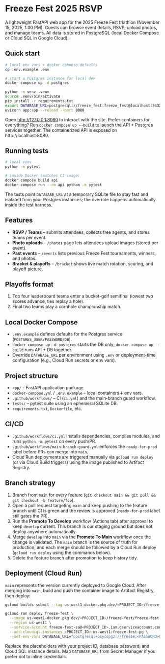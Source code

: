 # Freeze Fest 2025 RSVP

A lightweight FastAPI web app for the 2025 Freeze Fest triathlon (November 15, 2025, 1:00 PM). Guests can browse event details, RSVP, upload photos, and manage teams. All data is stored in PostgreSQL (local Docker Compose or Cloud SQL in Google Cloud).

## Quick start

```bash
# local env vars + docker compose defaults
cp .env.example .env

# start a Postgres instance for local dev
docker compose up -d postgres

python -m venv .venv
source .venv/bin/activate
pip install -r requirements.txt
export DATABASE_URL=postgresql://freeze_fest:freeze_fest@localhost:5432/freeze_fest
uvicorn app:app --reload --port 8080
```

Open http://127.0.0.1:8080 to interact with the site. Prefer containers for everything? Run `docker compose up --build` to launch the API + Postgres services together. The containerized API is exposed on http://localhost:8080.

## Running tests

```bash
# local venv
python -m pytest

# inside Docker (matches CI image)
docker compose build api
docker compose run --rm api python -m pytest
```

The tests point `DATABASE_URL` at a temporary SQLite file to stay fast and isolated from your Postgres instances; the override happens automatically inside the test harness.

## Features

- **RSVP / Teams** – submits attendees, collects free agents, and stores teams per event.
- **Photo uploads** – `/photos` page lets attendees upload images (stored per event).
- **Past events** – `/events` lists previous Freeze Fest tournaments, winners, and photos.
- **Bracket & playoffs** – `/bracket` shows live match rotation, scoring, and playoff picture.

## Playoffs format

1. Top four leaderboard teams enter a bucket-golf semifinal (lowest two scores advance, ties replay a hole).  
2. Final two teams play a cornhole championship match.

## Local Docker Compose

- `.env.example` defines defaults for the Postgres service (`POSTGRES_USER/PASSWORD/DB`).
- `docker compose up -d postgres` starts the DB only; `docker compose up --build` runs API + DB together.
- Override `DATABASE_URL` per environment using `.env` or deployment-time configuration (e.g., Cloud Run secrets or env vars).

## Project structure

- `app/` – FastAPI application package.
- `docker-compose.yml` / `.env.example` – local containers + env vars.
- `.github/workflows/` – CI (`ci.yml`) and the main-branch guard workflow.
- `tests/` – pytest suite using an ephemeral SQLite DB.
- `requirements.txt`, `Dockerfile`, etc.

## CI/CD

- `.github/workflows/ci.yml` installs dependencies, compiles modules, and runs `python -m pytest` on every push/PR.
- `.github/workflows/main-branch-guard.yml` enforces the `ready-for-prod` label before PRs can merge into `main`.
- Cloud Run deployments are triggered manually via `gcloud run deploy` (or via Cloud Build triggers) using the image published to Artifact Registry.

## Branch strategy

1. Branch from `main` for every feature (`git checkout main && git pull && git checkout -b feature/foo`).
2. Open a pull request targeting `main` and keep pushing to the feature branch until CI is green and the review is approved (`ready-for-prod` label still gates the PR).
3. Run the **Promote To Develop** workflow (Actions tab) after approval to keep `develop` current. This branch is our staging ground but does not deploy anywhere automatically.
4. Merge `develop` into `main` via the **Promote To Main** workflow once the change is validated. The `main` branch is the source of truth for production, and each merge should be followed by a Cloud Run deploy (`gcloud run deploy` using the commands below).
5. Delete the feature branch after promotion to keep history tidy.

## Deployment (Cloud Run)

`main` represents the version currently deployed to Google Cloud. After merging into `main`, build and push the container image to Artifact Registry, then deploy:

```bash
gcloud builds submit --tag us-west1-docker.pkg.dev/<PROJECT_ID>/freeze-fest/freeze-fest:latest

gcloud run deploy freeze-fest \
  --image us-west1-docker.pkg.dev/<PROJECT_ID>/freeze-fest/freeze-fest:latest \
  --region us-west1 \
  --service-account freeze-fest-sa@<PROJECT_ID>.iam.gserviceaccount.com \
  --add-cloudsql-instances <PROJECT_ID>:us-west1:freeze-fest-pg \
  --set-env-vars DATABASE_URL="postgresql+psycopg2://freeze:<PASSWORD>@/freeze_db?host=/cloudsql/<PROJECT_ID>:us-west1:freeze-fest-pg"
```

Replace the placeholders with your project ID, database password, and Cloud SQL instance details. Map `DATABASE_URL` from Secret Manager if you prefer not to inline credentials.
